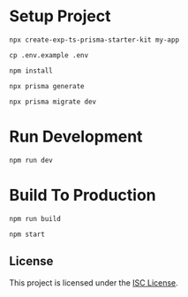 # Setup Project

```
npx create-exp-ts-prisma-starter-kit my-app
```

```
cp .env.example .env
```

```shell
npm install
```

```shell
npx prisma generate
```

```shell
npx prisma migrate dev
```

# Run Development

```shell
npm run dev
```

# Build To Production

```shell
npm run build
```

```shell
npm start
```

## License

This project is licensed under the [ISC License](./LICENSE).
